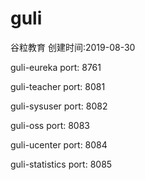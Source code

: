 # guli
谷粒教育
创建时间:2019-08-30

guli-eureka
port: 8761

guli-teacher
port: 8081

guli-sysuser
port: 8082

guli-oss
port: 8083

guli-ucenter
port: 8084

guli-statistics
port: 8085



